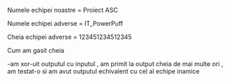 Numele echipei noastre   =   Proiect ASC

Numele echipei adverse   =   IT_PowerPuff

Cheia echipei adverse    =   123451234512345

  Cum am gasit cheia
  
-am xor-uit outputul cu inputul , am primit la output cheia de mai multe ori , am testat-o si am avut outputul echivalent cu cel al echipe inamice
